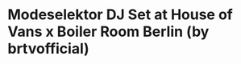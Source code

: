 <!--
id: 41129955007
link: http://tumblr.atmos.org/post/41129955007/modeselektor-dj-set-at-house-of-vans-x-boiler-room
slug: modeselektor-dj-set-at-house-of-vans-x-boiler-room
date: Mon Jan 21 2013 12:33:57 GMT-0800 (PST)
publish: 2013-01-021
tags: 
title: Modeselektor DJ Set at House of Vans x Boiler Room Berlin (by brtvofficial) 
-->


Modeselektor DJ Set at House of Vans x Boiler Room Berlin (by brtvofficial) 
============================================================================



